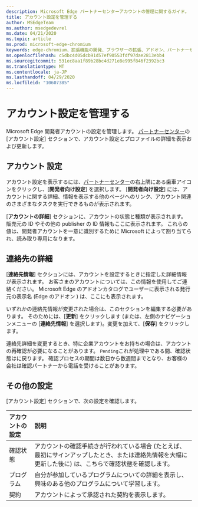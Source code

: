 ```yaml
---
description: Microsoft Edge パートナーセンターアカウントの管理に関するガイド。
title: アカウント設定を管理する
author: MSEdgeTeam
ms.author: msedgedevrel
ms.date: 04/21/2020
ms.topic: article
ms.prod: microsoft-edge-chromium
keywords: edge-chromium、拡張機能の開発、ブラウザーの拡張、アドオン、パートナーセンター、開発者
ms.openlocfilehash: c5dbc4d05dcb91d57ef90553fdf97dae2813ebb4
ms.sourcegitcommit: 531ec8aa1f89b28bc4d271e8e995f846f2392bc3
ms.translationtype: MT
ms.contentlocale: ja-JP
ms.lasthandoff: 04/29/2020
ms.locfileid: "10607385"
---
```

# アカウント設定を管理する  

Microsoft Edge 開発者アカウントの設定を管理します。  [パートナーセンター][MicrosoftPartnerCenter]の [アカウント設定] セクションで、アカウント設定とプロファイルの詳細を表示および更新します。  

## アカウント 設定  

アカウント設定を表示するには、[パートナーセンター][MicrosoftPartnerCenter]の右上隅にある歯車アイコンをクリックし、[**開発者向け設定**] を選択します。  [**開発者向け設定**] には、アカウントに関する詳細、情報を表示する他のページへのリンク、アカウント関連のさまざまなタスクを実行できるものが表示されます。  

[**アカウントの詳細**] セクションに、アカウントの状態と種類が表示されます。  販売元の ID やその他の publisher の ID 情報もここに表示されます。  これらの値は、開発者アカウントを一意に識別するために Microsoft によって割り当てられ、読み取り専用になります。  

## 連絡先の詳細  

[**連絡先情報**] セクションには、アカウントを設定するときに指定した詳細情報が表示されます。  お客さまのアカウントについては、この情報を使用してご連絡ください。  Microsoft Edge のアドオンカタログでユーザーに表示される発行元の表示名 (Edge のアドオン \) は、ここにも表示されます。  
  
いずれかの連絡先情報が変更された場合は、このセクションを編集する必要があります。 そのためには、[**更新**] をクリックします (または、左側のナビゲーションメニューの [**連絡先情報**] を選択します)。変更を加えて、[**保存**] をクリックします。  

連絡先詳細を変更するとき、特に企業アカウントをお持ちの場合は、アカウントの再確認が必要になることがあります。  `Pending`これが処理中である間、確認状態はに戻ります。  確認プロセスの期間は数日から数週間までとなり、お客様の会社は確認パートナーから電話を受けることがあります。  

## その他の設定  

[アカウント設定] セクションで、次の設定を確認します。  

| アカウントの設定 | 説明 |  
|:--- |:--- |  
| 確認状態 | アカウントの確認手続きが行われている場合 (たとえば、最初にサインアップしたとき、または連絡先情報を大幅に更新した後に) は、こちらで確認状態を確認します。 |  
| プログラム | 自分が参加しているプログラムについての詳細を表示し、興味のある他のプログラムについて学習します。  
| 契約 | アカウントによって承認された契約を表示します。 |  

<!-- image links -->  

<!-- links -->  

[MicrosoftPartnerCenter]: https://partner.microsoft.com/dashboard/microsoftedge/public/login?ref=dd "パートナーセンター"  
